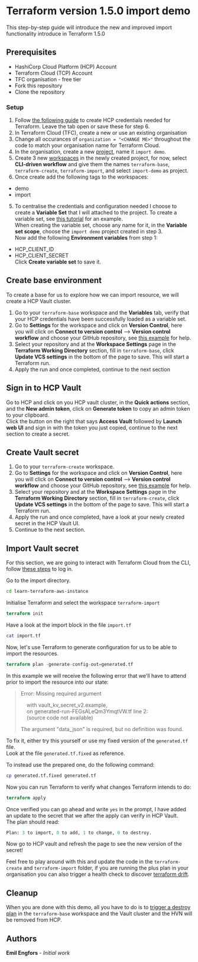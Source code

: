 # Terraform version 1.5.0 import demo

This step-by-step guide will introduce the new and improved import functionality introduce in Terraform 1.5.0

## Prerequisites

* HashiCorp Cloud Platform (HCP) Account
* Terraform Cloud (TCP) Account
* TFC organisation - free tier
* Fork this repository
* Clone the repository

### Setup

1. Follow [the following guide](https://support.hashicorp.com/hc/en-us/articles/4404391219091-Managing-Service-Principal-Credentials-in-HCP) to create HCP credentials needed for Terraform. Leave the tab open or save these for step 6.
2. In Terraform Cloud (TFC), create a new or use an existing organisation
3. Change all occurances of `organization = "<CHANGE ME>"` throughout the code to match your organisation name for Terraform Cloud.
4. In the organisation, create a new [project](https://developer.hashicorp.com/terraform/tutorials/cloud/projects#create-projects), name it `import demo`.
5. Create 3 new [workspaces](https://developer.hashicorp.com/terraform/tutorials/cloud/projects#create-workspaces-in-projects) in the newly created project, for now, select **CLI-driven workflow** and give them the names `terraform-base`, `terraform-create`, `terraform-import`,  and select `import-demo` as project.
6. Once create add the following tags to the workspaces:

* demo
* import

5. To centralise the credentials and configuration needed I choose to create a **Variable Set** that I will attached to the project. To create a variable set, see [this tutorial](https://developer.hashicorp.com/terraform/tutorials/cloud-get-started/cloud-create-variable-set) for an example.  
When creating the variable set, choose any name for it, in the **Variable set scope**, choose the `import demo` project created in step 3.  
Now add the following **Environment variables** from step 1:

* HCP_CLIENT_ID
* HCP_CLIENT_SECRET  
  Click **Create variable set** to save it.

## Create base environment

To create a base for us to explore how we can import resource, we will create a HCP Vault cluster.  

1. Go to your `terraform-base` workspace and the **Variables** tab, verify that your HCP credentials have been successfully loaded as a variable set.
2. Go to **Settings** for the workspace and click on **Version Control**, here you will click on **Connect to version control** --> **Version control workflow** and choose your GitHub repository, see [this example](https://developer.hashicorp.com/terraform/cloud-docs/vcs/github) for help.
3. Select your repository and at the **Workspace Settings** page in the **Terraform Working Directory** section, fill in `terraform-base`, click **Update VCS settings** in the bottom of the page to save. This will start a Terraform run.
4. Apply the run and once completed, continue to the next section

## Sign in to HCP Vault

Go to HCP and click on you HCP vault cluster, in the **Quick actions** section, and the **New admin token**, click on **Generate token** to copy an admin token to your clipboard.  
Click the button on the right that says **Access Vault** followed by **Launch web UI** and sign in with the token you just copied, continue to the next section to create a secret.

## Create Vault secret

1. Go to your `terraform-create` workspace.
2. Go to **Settings** for the workspace and click on **Version Control**, here you will click on **Connect to version control** --> **Version control workflow** and choose your GitHub repository, see [this example](https://developer.hashicorp.com/terraform/cloud-docs/vcs/github) for help.
3. Select your repository and at the **Workspace Settings** page in the **Terraform Working Directory** section, fill in `terraform-create`, click **Update VCS settings** in the bottom of the page to save. This will start a Terraform run.
4. Apply the run and once completed, have a look at your newly created secret in the HCP Vault UI.
5. Continue to the next section.

## Import Vault secret

For this section, we are going to interact with Terraform Cloud from the CLI, follow [these steps](https://developer.hashicorp.com/terraform/tutorials/cloud-get-started/cloud-login) to log in.

Go to the import directory.

```sh
cd learn-terraform-aws-instance
```

Initialise Terraform and select the workspace `terraform-import`

```terraform
terraform init
```

Have a look at the import block in the file `import.tf`

```sh
cat import.tf
```

Now, let's use Terraform to generate configuration for us to be able to import the resources.

```terraform
terraform plan -generate-config-out=generated.tf
```

In this example we will receive the following error that we'll have to attend prior to import the resource into our state:

> Error: Missing required argument
>
> &nbsp;&nbsp;&nbsp;&nbsp;with vault_kv_secret_v2.example,  
> &nbsp;&nbsp;&nbsp;&nbsp;on generated-run-FEGsALeQm3YmqtVW.tf line 2:  
> &nbsp;&nbsp;&nbsp;&nbsp;(source code not available)  
>
> The argument "data_json" is required, but no definition was found.

To fix it, either try this yourself or use my fixed version of the `generated.tf` file.  
Look at the file `generated.tf.fixed` as reference.  

To instead use the prepared one, do the following command:

```sh
cp generated.tf.fixed generated.tf
```

Now you can run Terraform to verify what changes Terraform intends to do:

```terraform
terraform apply
```

Once verified you can go ahead and write `yes` in the prompt, I have added an update to the secret that we after the apply can verify in HCP Vault.  
The plan should read:

```terraform
Plan: 3 to import, 0 to add, 1 to change, 0 to destroy.
```

Now go to HCP vault and refresh the page to see the new version of the secret!

Feel free to play around with this and update the code in the `terraform-create` and `terraform-import` folder, if you are running the plus plan in your organisation you can also trigger a health check to discover [terraform drift](https://www.hashicorp.com/campaign/drift-detection-for-terraform-cloud).

## Cleanup

When you are done with this demo, all you have to do is to [trigger a destroy plan](https://developer.hashicorp.com/terraform/tutorials/cloud-get-started/cloud-destroy) in the `terraform-base` workspace and the Vault cluster and the HVN will be removed from HCP.

## Authors

**Emil Engfors** - *Initial work*
